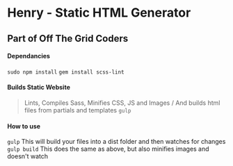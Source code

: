 # Henry - Static HTML Generator

## Part of Off The Grid Coders

#### Dependancies
`sudo npm install`
`gem install scss-lint`

#### Builds Static Website
>Lints, Compiles Sass, Minifies CSS, JS and Images / And builds html files from partials and templates
`gulp`

#### How to use
`gulp` This will build your files into a dist folder and then watches for changes
`gulp build` This does the same as above, but also minifies images and doesn't watch